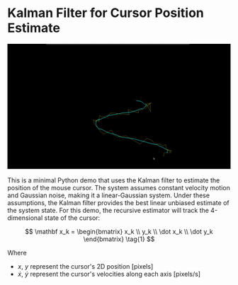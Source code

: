# Kalman Filter for Cursor Position Estimate

![Demo](media/output.gif)

This is a minimal Python demo that uses the Kalman filter to estimate the position of the mouse cursor. The system assumes constant velocity motion and Gaussian noise, making it a linear-Gaussian system. Under these assumptions, the Kalman filter provides the best linear unbiased estimate of the system state. For this demo, the recursive estimator will track the 4-dimensional state of the cursor:

$$
\mathbf x_k = 
\begin{bmatrix}
x_k \\
y_k \\
\dot x_k \\
\dot y_k 
\end{bmatrix}
\tag{1}
$$

Where
- $x$, $y$ represent the cursor's 2D position [pixels]
- $\dot x$, $\dot y$ represent the cursor's velocities along each axis [pixels/s]


